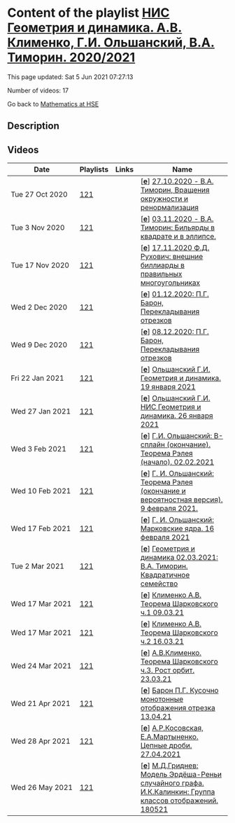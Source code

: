 # Content of the playlist [НИС Геометрия и динамика. А.В. Клименко, Г.И. Ольшанский, В.А. Тиморин. 2020/2021](https://youtube.com/playlist?list=PLq3E5oubNNoB67AM5qKP6RxIYBZRGoiJ5)

This page updated: Sat 5 Jun 2021 07:27:13

Number of videos: 17

Go back to [Mathematics at HSE](./README.md)

## Description



## Videos

|Date|Playlists|Links|Name|
|---|---|---|---|
| Tue&nbsp;27&nbsp;Oct&nbsp;2020 | [121](./playlists/121.md "НИС Геометрия и динамика. А.В. Клименко, Г.И. Ольшанский, В.А. Тиморин. 2020/2021") |  | [[**e**](https://studio.youtube.com/video/SVHfdC2WJGg/edit)] [27.10.2020 - В.А. Тиморин, Вращения окружности и ренормализация](https://youtube.com/watch?v=SVHfdC2WJGg&list=PLq3E5oubNNoB67AM5qKP6RxIYBZRGoiJ5 "Вращения окружности, ренормализация и связь с цепными дробями, плотность орбит, равномерное распределение, закон Ньюкомба-Бенфорда, теорема о трех промежутках") |
| Tue&nbsp;3&nbsp;Nov&nbsp;2020 | [121](./playlists/121.md "НИС Геометрия и динамика. А.В. Клименко, Г.И. Ольшанский, В.А. Тиморин. 2020/2021") |  | [[**e**](https://studio.youtube.com/video/gUhIO5CjkX0/edit)] [03.11.2020 - В.А. Тиморин: Бильярды в квадрате и в эллипсе.](https://youtube.com/watch?v=gUhIO5CjkX0&list=PLq3E5oubNNoB67AM5qKP6RxIYBZRGoiJ5 "Бильярды в квадрате. Метод развертки. Режущая последовательность. Последовательности Штурма. Оптическое свойство эллипса. Бильярды в эллипсе. Обобщения: софокусные квадрики.") |
| Tue&nbsp;17&nbsp;Nov&nbsp;2020 | [121](./playlists/121.md "НИС Геометрия и динамика. А.В. Клименко, Г.И. Ольшанский, В.А. Тиморин. 2020/2021") |  | [[**e**](https://studio.youtube.com/video/l7GZSARjbGk/edit)] [17.11.2020 Ф.Д. Рухович: внешние биллиарды в правильных многоугольниках](https://youtube.com/watch?v=l7GZSARjbGk&list=PLq3E5oubNNoB67AM5qKP6RxIYBZRGoiJ5 "") |
| Wed&nbsp;2&nbsp;Dec&nbsp;2020 | [121](./playlists/121.md "НИС Геометрия и динамика. А.В. Клименко, Г.И. Ольшанский, В.А. Тиморин. 2020/2021") |  | [[**e**](https://studio.youtube.com/video/iGWfn2WUmzI/edit)] [01.12.2020: П.Г. Барон, Перекладывания отрезков](https://youtube.com/watch?v=iGWfn2WUmzI&list=PLq3E5oubNNoB67AM5qKP6RxIYBZRGoiJ5 "Перекладывания отрезков, индукция Рази, условие Кина") |
| Wed&nbsp;9&nbsp;Dec&nbsp;2020 | [121](./playlists/121.md "НИС Геометрия и динамика. А.В. Клименко, Г.И. Ольшанский, В.А. Тиморин. 2020/2021") |  | [[**e**](https://studio.youtube.com/video/hcw5yJMakZk/edit)] [08.12.2020: П.Г. Барон, Перекладывания отрезков](https://youtube.com/watch?v=hcw5yJMakZk&list=PLq3E5oubNNoB67AM5qKP6RxIYBZRGoiJ5 "Что происходит с длиной отрезка при итерациях индукции Рази. Перекладывания отрезков с флипами.") |
| Fri&nbsp;22&nbsp;Jan&nbsp;2021 | [121](./playlists/121.md "НИС Геометрия и динамика. А.В. Клименко, Г.И. Ольшанский, В.А. Тиморин. 2020/2021") |  | [[**e**](https://studio.youtube.com/video/qipcK2ntyUY/edit)] [Ольшанский Г.И.  Геометрия и динамика. 19 января 2021](https://youtube.com/watch?v=qipcK2ntyUY&list=PLq3E5oubNNoB67AM5qKP6RxIYBZRGoiJ5 "") |
| Wed&nbsp;27&nbsp;Jan&nbsp;2021 | [121](./playlists/121.md "НИС Геометрия и динамика. А.В. Клименко, Г.И. Ольшанский, В.А. Тиморин. 2020/2021") |  | [[**e**](https://studio.youtube.com/video/PUI-SfGV9rw/edit)] [Ольшанский Г.И. НИС Геометрия и динамика.  26 января 2021](https://youtube.com/watch?v=PUI-SfGV9rw&list=PLq3E5oubNNoB67AM5qKP6RxIYBZRGoiJ5 "") |
| Wed&nbsp;3&nbsp;Feb&nbsp;2021 | [121](./playlists/121.md "НИС Геометрия и динамика. А.В. Клименко, Г.И. Ольшанский, В.А. Тиморин. 2020/2021") |  | [[**e**](https://studio.youtube.com/video/h7Ha1dsJnlw/edit)] [Г.И. Ольшанский: B-сплайн (окончание). Теорема Рэлея (начало). 02.02.2021](https://youtube.com/watch?v=h7Ha1dsJnlw&list=PLq3E5oubNNoB67AM5qKP6RxIYBZRGoiJ5 "") |
| Wed&nbsp;10&nbsp;Feb&nbsp;2021 | [121](./playlists/121.md "НИС Геометрия и динамика. А.В. Клименко, Г.И. Ольшанский, В.А. Тиморин. 2020/2021") |  | [[**e**](https://studio.youtube.com/video/X9i-2iI4wTQ/edit)] [Г. И. Ольшанский: Теорема Рэлея (окончание и вероятностная версия). 9 февраля 2021.](https://youtube.com/watch?v=X9i-2iI4wTQ&list=PLq3E5oubNNoB67AM5qKP6RxIYBZRGoiJ5 "") |
| Wed&nbsp;17&nbsp;Feb&nbsp;2021 | [121](./playlists/121.md "НИС Геометрия и динамика. А.В. Клименко, Г.И. Ольшанский, В.А. Тиморин. 2020/2021") |  | [[**e**](https://studio.youtube.com/video/_IAccI3MpiI/edit)] [Г. И. Ольшанский: Марковские ядра. 16 февраля 2021](https://youtube.com/watch?v=_IAccI3MpiI&list=PLq3E5oubNNoB67AM5qKP6RxIYBZRGoiJ5 "") |
| Tue&nbsp;2&nbsp;Mar&nbsp;2021 | [121](./playlists/121.md "НИС Геометрия и динамика. А.В. Клименко, Г.И. Ольшанский, В.А. Тиморин. 2020/2021") |  | [[**e**](https://studio.youtube.com/video/JNC87rBS2fQ/edit)] [Геометрия и динамика 02.03.2021: В.А. Тиморин. Квадратичное семейство](https://youtube.com/watch?v=JNC87rBS2fQ&list=PLq3E5oubNNoB67AM5qKP6RxIYBZRGoiJ5 "Логистическое уравнение. Популяционная динамика. Притягивающие и параболические циклы. Бифуркационная диаграмма. Бифуркации удвоения периода. Универсальность Фейгенбаума. Порядок Шарковского.") |
| Wed&nbsp;17&nbsp;Mar&nbsp;2021 | [121](./playlists/121.md "НИС Геометрия и динамика. А.В. Клименко, Г.И. Ольшанский, В.А. Тиморин. 2020/2021") |  | [[**e**](https://studio.youtube.com/video/gk7Y-zROYEw/edit)] [Клименко А.В. Теорема Шарковского ч.1  09.03.21](https://youtube.com/watch?v=gk7Y-zROYEw&list=PLq3E5oubNNoB67AM5qKP6RxIYBZRGoiJ5 "") |
| Wed&nbsp;17&nbsp;Mar&nbsp;2021 | [121](./playlists/121.md "НИС Геометрия и динамика. А.В. Клименко, Г.И. Ольшанский, В.А. Тиморин. 2020/2021") |  | [[**e**](https://studio.youtube.com/video/s0uh9SLkHYg/edit)] [Клименко А.В. Теорема Шарковского ч.2    16.03.21](https://youtube.com/watch?v=s0uh9SLkHYg&list=PLq3E5oubNNoB67AM5qKP6RxIYBZRGoiJ5 "") |
| Wed&nbsp;24&nbsp;Mar&nbsp;2021 | [121](./playlists/121.md "НИС Геометрия и динамика. А.В. Клименко, Г.И. Ольшанский, В.А. Тиморин. 2020/2021") |  | [[**e**](https://studio.youtube.com/video/WUi1oJwwZMM/edit)] [А.В.Клименко. Теорема Шарковского ч.3. Рост орбит.  23.03.21](https://youtube.com/watch?v=WUi1oJwwZMM&list=PLq3E5oubNNoB67AM5qKP6RxIYBZRGoiJ5 "") |
| Wed&nbsp;21&nbsp;Apr&nbsp;2021 | [121](./playlists/121.md "НИС Геометрия и динамика. А.В. Клименко, Г.И. Ольшанский, В.А. Тиморин. 2020/2021") |  | [[**e**](https://studio.youtube.com/video/q-fUY3Id47k/edit)] [Барон П.Г. Кусочно монотонные отображения отрезка 13.04.21](https://youtube.com/watch?v=q-fUY3Id47k&list=PLq3E5oubNNoB67AM5qKP6RxIYBZRGoiJ5 "") |
| Wed&nbsp;28&nbsp;Apr&nbsp;2021 | [121](./playlists/121.md "НИС Геометрия и динамика. А.В. Клименко, Г.И. Ольшанский, В.А. Тиморин. 2020/2021") |  | [[**e**](https://studio.youtube.com/video/QSokly77tQ4/edit)] [А.Р.Косовская, Е.А.Мартыненко.  Цепные дроби. 27.04.2021](https://youtube.com/watch?v=QSokly77tQ4&list=PLq3E5oubNNoB67AM5qKP6RxIYBZRGoiJ5 "") |
| Wed&nbsp;26&nbsp;May&nbsp;2021 | [121](./playlists/121.md "НИС Геометрия и динамика. А.В. Клименко, Г.И. Ольшанский, В.А. Тиморин. 2020/2021") |  | [[**e**](https://studio.youtube.com/video/gxZKLSzevYk/edit)] [М.Д.Гриднев: Модель Эрдёша-Реньи случайного графа. И.К.Калинкин: Группа классов отображений. 180521](https://youtube.com/watch?v=gxZKLSzevYk&list=PLq3E5oubNNoB67AM5qKP6RxIYBZRGoiJ5 "М.Д. Гриднев. Модель Эрдёша-Реньи случайного графа. И.К. Калинкин. Группа классов отображений - НИС Геометрия и динамика 18.05.2021") |
